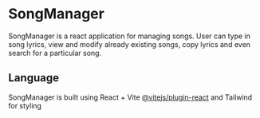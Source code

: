 # SongManager

SongManager is a react application for managing songs. 
User can type in song lyrics, view and modify already existing songs, copy lyrics and even search for a particular song.


## Language

SongManager is built using React + Vite [@vitejs/plugin-react](https://github.com/vitejs/vite-plugin-react/blob/main/packages/plugin-react/README.md) and Tailwind for styling
